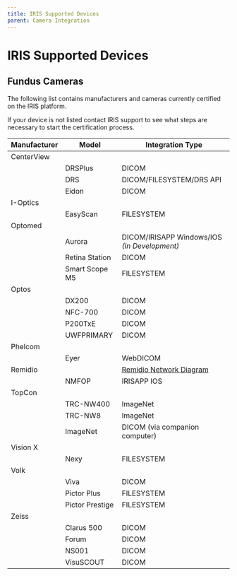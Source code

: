 ```yaml
---
title: IRIS Supported Devices
parent: Camera Integration
---
```


# IRIS Supported Devices


## Fundus Cameras
The following list contains manufacturers and cameras currently certified on the IRIS platform. 

If your device is not listed contact IRIS support to see what steps are necessary to start the certification process.


| Manufacturer | Model | Integration Type
| -- | -- | -- |
| CenterView | | |
| | DRSPlus | DICOM 
| | DRS | DICOM/FILESYSTEM/DRS API
| | Eidon | DICOM
| I-Optics  | | |
| | EasyScan | FILESYSTEM
| Optomed  | | |
| | Aurora | DICOM/IRISAPP Windows/IOS *(In Development)*
| | Retina Station | DICOM
| | Smart Scope M5 | FILESYSTEM
| Optos  | | |
| | DX200 | DICOM
| | NFC-700 | DICOM
| | P200TxE | DICOM
| | UWFPRIMARY | DICOM
| Phelcom | | |
| | Eyer | WebDICOM
| Remidio | | [Remidio Network Diagram](/assets/TEC%20012%20Rev%20A%20-%20EMR%20Technical%20Diagram%20-%20Remidio.pdf)  |
| | NMFOP | IRISAPP IOS  
| TopCon | | |
| | TRC-NW400 | ImageNet
| | TRC-NW8 | ImageNet
| | ImageNet | DICOM (via companion computer)
| Vision X | | |
| | Nexy | FILESYSTEM
| Volk | | |
| | Viva | DICOM
| | Pictor Plus | FILESYSTEM
| | Pictor Prestige | FILESYSTEM
| Zeiss | | |
| | Clarus 500 | DICOM
| | Forum | DICOM
| | NS001 | DICOM
| | VisuSCOUT | DICOM
    
 